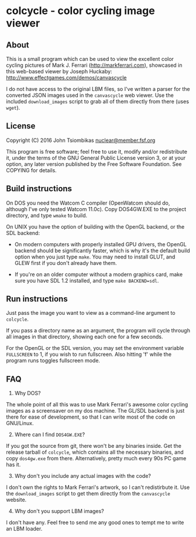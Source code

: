 colcycle - color cycling image viewer
=====================================

About
-----
This is a small program which can be used to view the excellent color cycling
pictures of Mark J. Ferrari (http://markferrari.com), showcased in this
web-based viewer by Joseph Huckaby: http://www.effectgames.com/demos/canvascycle

I do not have access to the original LBM files, so I've written a parser for the
converted JSON images used in the `canvascycle` web viewer. Use the included
`download_images` script to grab all of them directly from there (uses `wget`).

License
-------
Copyright (C) 2016 John Tsiombikas <nuclear@member.fsf.org>

This program is free software; feel free to use it, modify and/or redistribute
it, under the terms of the GNU General Public License version 3, or at your
option, any later version published by the Free Software Foundation. See COPYING
for details.

Build instructions
------------------
On DOS you need the Watcom C compiler (OpenWatcom should do, although I've only
tested Watcom 11.0c). Copy DOS4GW.EXE to the project directory, and type `wmake`
to build.

On UNIX you have the option of building with the OpenGL backend, or the SDL
backend:

 * On modern computers with properly installed GPU drivers, the OpenGL backend
   should be significantly faster, which is why it's the default build option
   when you just type `make`. You may need to install GLUT, and GLEW first if
   you don't already have them.

 * If you're on an older computer without a modern graphics card, make sure you
   have SDL 1.2 installed, and type `make BACKEND=sdl`.

Run instructions
----------------
Just pass the image you want to view as a command-line argument to `colcycle`.

If you pass a directory name as an argument, the program will cycle through all
images in that directory, showing each one for a few seconds.

For the OpenGL or the SDL version, you may set the environment variable
`FULLSCREEN` to 1, if you wish to run fullscreen. Also hitting 'f' while the
program runs toggles fullscreen mode.

FAQ
---
1. Why DOS?

  The whole point of all this was to use Mark Ferrari's awesome color cycling
  images as a screensaver on my dos machine. The GL/SDL backend is just there
  for ease of development, so that I can write most of the code on GNU/Linux.

2. Where can I find `DOS4GW.EXE`?

  If you got the source from git, there won't be any binaries inside. Get the
  release tarball of `colcycle`, which contains all the necessary binaries, and
  copy `dos4gw.exe` from there. Alternatively, pretty much every 90s PC game
  has it.

3. Why don't you include any actual images with the code?

  I don't own the rights to Mark Ferrari's artwork, so I can't redistirbute it.
  Use the `download_images` script to get them directly from the `canvascycle`
  website.

4. Why don't you support LBM images?

  I don't have any. Feel free to send me any good ones to tempt me to write an
  LBM loader.
